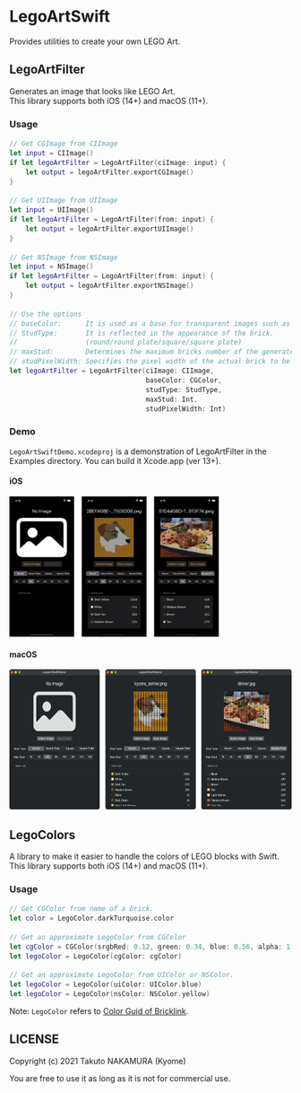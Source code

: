 # LegoArtSwift

Provides utilities to create your own LEGO Art.

## LegoArtFilter

Generates an image that looks like LEGO Art.<br/>
This library supports both iOS (14+) and macOS (11+).

### Usage

```swift
// Get CGImage from CIImage
let input = CIImage()
if let legoArtFilter = LegoArtFilter(ciImage: input) {
    let output = legoArtFilter.exportCGImage()
}

// Get UIImage from UIImage
let input = UIImage()
if let legoArtFilter = LegoArtFilter(from: input) {
    let output = legoArtFilter.exportUIImage()
}

// Get NSImage from NSImage
let input = NSImage()
if let legoArtFilter = LegoArtFilter(from: input) {
    let output = legoArtFilter.exportNSImage()
}

// Use the options
// baseColor:      It is used as a base for transparent images such as PNG.
// StudType:       It is reflected in the appearance of the brick.
//                 (round/round plate/square/square plate)
// maxStud:        Determines the maximum bricks number of the generated image.
// studPixelWidth: Specifies the pixel width of the actual brick to be drawn.
let legoArtFilter = LegoArtFilter(ciImage: CIImage,
                                  baseColor: CGColor,
                                  studType: StudType,
                                  maxStud: Int,
                                  studPixelWidth: Int)
```

### Demo

`LegoArtSwiftDemo.xcodeproj` is a demonstration of LegoArtFilter in the Examples directory.
You can build it Xcode.app (ver 13+).

#### iOS

<img src="Screenshots/screenshot_ios.png" height="250px" />

#### macOS

<img src="Screenshots/screenshot_macos.png" height="250px" />

## LegoColors

A library to make it easier to handle the colors of LEGO blocks with Swift.<br/>
This library supports both iOS (14+) and macOS (11+).

### Usage

```swift
// Get CGColor from name of a brick.
let color = LegoColor.darkTurquoise.color

// Get an approximate LegoColor from CGColor
let cgColor = CGColor(srgbRed: 0.12, green: 0.34, blue: 0.56, alpha: 1.0)
let legoColor = LegoColor(cgColor: cgColor)

// Get an approximate LegoColor from UIColor or NSColor.
let legoColor = LegoColor(uiColor: UIColor.blue)
let legoColor = LegoColor(nsColor: NSColor.yellow)
```

Note: `LegoColor` refers to [Color Guid of Bricklink](https://www.bricklink.com/catalogColors.asp).

## LICENSE

Copyright (c) 2021 Takuto NAKAMURA (Kyome)

You are free to use it as long as it is not for commercial use.
